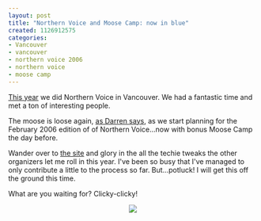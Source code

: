 ```yaml
--- 
layout: post
title: "Northern Voice and Moose Camp: now in blue"
created: 1126912575
categories: 
- Vancouver
- vancouver
- northern voice 2006
- northern voice
- moose camp
---
```

<p><a href="http://2005.northernvoice.ca">This year</a> we did Northern Voice in Vancouver. We had a fantastic time and met a ton of interesting people.</p>  <p>The moose is loose again, <a href="http://www.darrenbarefoot.com/archives/2005/09/the-moose-got-loose-again.html">as Darren says</a>, as we start planning for the February 2006 edition of of Northern Voice...now with bonus Moose Camp the day before.</p>  <p>Wander over to <a href="http://2006.northernvoice.ca">the site</a> and glory in the all the techie tweaks the other organizers let me roll in this year. I've been so busy that I've managed to only contribute a little to the process so far. But...potluck! I will get this off the ground this time.</p>  <p>What are you waiting for? Clicky-clicky!</p>  <p style="text-align: center;"><a href="http://2006.northernvoice.ca"><img src="http://2006.northernvoice.ca/sites/2006.northernvoice.ca/files/theme_editor/northernvoice/2006banner.gif" /></a></p>
